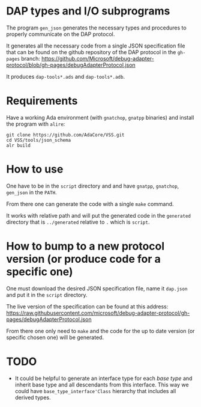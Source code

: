 # DAP types and I/O subprograms

The program `gen_json` generates the necessary types and procedures to
properly communicate on the DAP protocol.

It generates all the necessary code from a single JSON
specification file that can be found on the github repository of the DAP
protocol in the `gh-pages` branch:
https://github.com/Microsoft/debug-adapter-protocol/blob/gh-pages/debugAdapterProtocol.json

It produces `dap-tools*.ads` and `dap-tools*.adb`.

# Requirements

Have a working Ada environment (with `gnatchop`, `gnatpp` binaries) and
install the program with `alire`:

```shell
git clone https://github.com/AdaCore/VSS.git
cd VSS/tools/json_schema
alr build
```

# How to use

One have to be in the `script` directory and and have `gnatpp`, `gnatchop`, `gen_json` in the `PATH`.

From there one can generate the code with a single `make` command.

It works with relative path and will put the generated code in the
`generated` directory that is `../generated` relative to `.` which is `script`.

# How to bump to a new protocol version (or produce code for a specific one)

One must download the desired JSON specification file, name it `dap.json`
and put it in the `script` directory.

The live version of the specification can be found at this address:
https://raw.githubusercontent.com/microsoft/debug-adapter-protocol/gh-pages/debugAdapterProtocol.json

From there one only need to `make` and the code for the up to date version
(or specific chosen one) will be generated.

# TODO

- It could be helpful to generate an interface type for each _base type_ and
  inherit base type and all descendants from this interface. This way we
  could have `base_type_interface'Class` hierarchy that includes all derived
  types.
